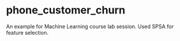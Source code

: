 # phone_customer_churn

An example for Machine Learning course lab session. Used SPSA for feature selection.
